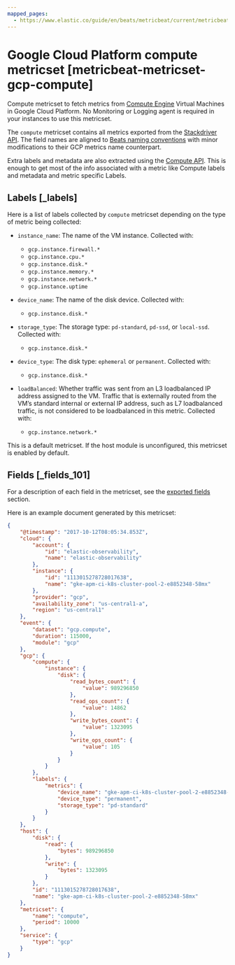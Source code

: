 ```yaml
---
mapped_pages:
  - https://www.elastic.co/guide/en/beats/metricbeat/current/metricbeat-metricset-gcp-compute.html
---
```


# Google Cloud Platform compute metricset [metricbeat-metricset-gcp-compute]

Compute metricset to fetch metrics from [Compute Engine](https://cloud.google.com/compute/) Virtual Machines in Google Cloud Platform. No Monitoring or Logging agent is required in your instances to use this metricset.

The `compute` metricset contains all metrics exported from the [Stackdriver API](https://cloud.google.com/monitoring/api/metrics_gcp#gcp-compute). The field names are aligned to [Beats naming conventions](/extend/event-conventions.md) with minor modifications to their GCP metrics name counterpart.

Extra labels and metadata are also extracted using the [Compute API](https://cloud.google.com/compute/docs/reference/rest/v1/instances/get). This is enough to get most of the info associated with a metric like Compute labels and metadata and metric specific Labels.


## Labels [_labels]

Here is a list of labels collected by `compute` metricset depending on the type of metric being collected:

* `instance_name`: The name of the VM instance. Collected with:

    * `gcp.instance.firewall.*`
    * `gcp.instance.cpu.*`
    * `gcp.instance.disk.*`
    * `gcp.instance.memory.*`
    * `gcp.instance.network.*`
    * `gcp.instance.uptime`

* `device_name`: The name of the disk device. Collected with:

    * `gcp.instance.disk.*`

* `storage_type`: The storage type: `pd-standard`, `pd-ssd`, or `local-ssd`. Collected with:

    * `gcp.instance.disk.*`

* `device_type`: The disk type: `ephemeral` or `permanent`. Collected with:

    * `gcp.instance.disk.*`

* `loadBalanced`: Whether traffic was sent from an L3 loadbalanced IP address assigned to the VM. Traffic that is externally routed from the VM’s standard internal or external IP address, such as L7 loadbalanced traffic, is not considered to be loadbalanced in this metric. Collected with:

    * `gcp.instance.network.*`


This is a default metricset. If the host module is unconfigured, this metricset is enabled by default.

## Fields [_fields_101]

For a description of each field in the metricset, see the [exported fields](/reference/metricbeat/exported-fields-gcp.md) section.

Here is an example document generated by this metricset:

```json
{
    "@timestamp": "2017-10-12T08:05:34.853Z",
    "cloud": {
        "account": {
            "id": "elastic-observability",
            "name": "elastic-observability"
        },
        "instance": {
            "id": "1113015278728017638",
            "name": "gke-apm-ci-k8s-cluster-pool-2-e8852348-58mx"
        },
        "provider": "gcp",
        "availability_zone": "us-central1-a",
        "region": "us-central1"
    },
    "event": {
        "dataset": "gcp.compute",
        "duration": 115000,
        "module": "gcp"
    },
    "gcp": {
        "compute": {
            "instance": {
                "disk": {
                    "read_bytes_count": {
                        "value": 989296850
                    },
                    "read_ops_count": {
                        "value": 14862
                    },
                    "write_bytes_count": {
                        "value": 1323095
                    },
                    "write_ops_count": {
                        "value": 105
                    }
                }
            }
        },
        "labels": {
            "metrics": {
                "device_name": "gke-apm-ci-k8s-cluster-pool-2-e8852348-58mx",
                "device_type": "permanent",
                "storage_type": "pd-standard"
            }
        }
    },
    "host": {
        "disk": {
            "read": {
                "bytes": 989296850
            },
            "write": {
                "bytes": 1323095
            }
        },
        "id": "1113015278728017638",
        "name": "gke-apm-ci-k8s-cluster-pool-2-e8852348-58mx"
    },
    "metricset": {
        "name": "compute",
        "period": 10000
    },
    "service": {
        "type": "gcp"
    }
}
```


